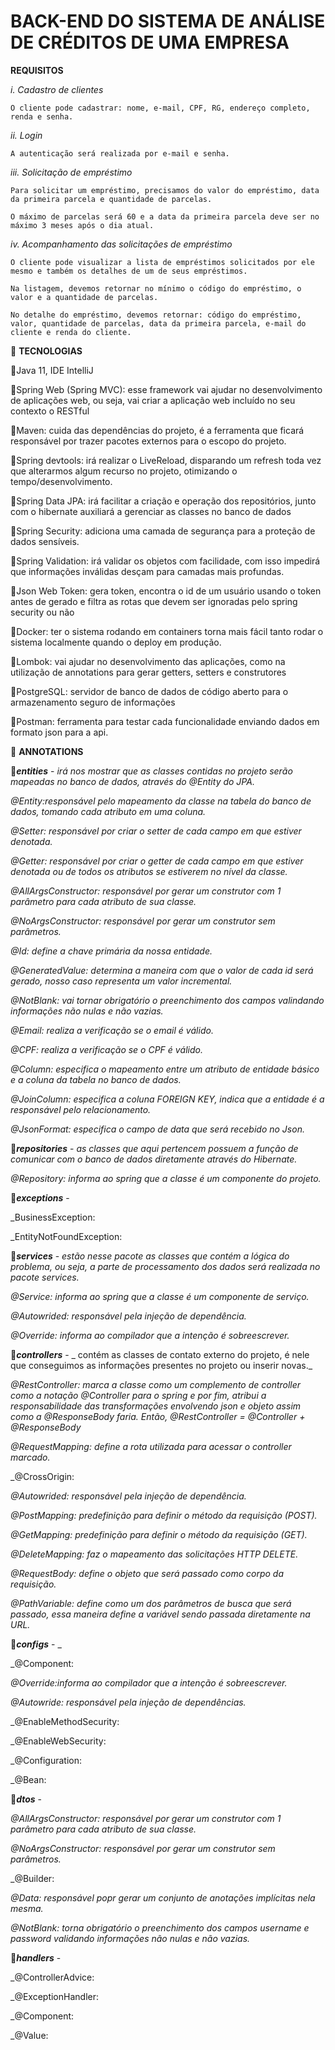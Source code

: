 # BACK-END DO SISTEMA DE ANÁLISE DE CRÉDITOS DE UMA EMPRESA

**REQUISITOS**

*i. Cadastro de clientes*

    O cliente pode cadastrar: nome, e-mail, CPF, RG, endereço completo, renda e senha.
    
*ii. Login*

    A autenticação será realizada por e-mail e senha.
   
*iii. Solicitação de empréstimo*

    Para solicitar um empréstimo, precisamos do valor do empréstimo, data da primeira parcela e quantidade de parcelas.
   
    O máximo de parcelas será 60 e a data da primeira parcela deve ser no máximo 3 meses após o dia atual.
   
*iv. Acompanhamento das solicitações de empréstimo*

    O cliente pode visualizar a lista de empréstimos solicitados por ele mesmo e também os detalhes de um de seus empréstimos.
   
    Na listagem, devemos retornar no mínimo o código do empréstimo, o valor e a quantidade de parcelas.
   
    No detalhe do empréstimo, devemos retornar: código do empréstimo, valor, quantidade de parcelas, data da primeira parcela, e-mail do cliente e renda do cliente.

:wrench: **TECNOLOGIAS**

:small_blue_diamond:Java 11, IDE IntelliJ
 
:small_blue_diamond:Spring Web (Spring MVC): esse framework vai ajudar no desenvolvimento de aplicações web, ou seja, vai criar a aplicação web incluído no seu contexto o RESTful
 
:small_blue_diamond:Maven: cuida das dependências do projeto, é a ferramenta que ficará responsável por trazer pacotes externos para o escopo do projeto.
 
:small_blue_diamond:Spring devtools: irá realizar o LiveReload, disparando um refresh toda vez que alterarmos algum recurso no projeto, otimizando o tempo/desenvolvimento.
 
:small_blue_diamond:Spring Data JPA: irá facilitar a criação e operação dos repositórios, junto com o hibernate auxiliará a gerenciar as classes no banco de dados
 
:small_blue_diamond:Spring Security: adiciona uma camada de segurança para a proteção de dados sensíveis.
 
:small_blue_diamond:Spring Validation: irá validar os objetos com facilidade, com isso impedirá que informações inválidas desçam para camadas mais profundas.
 
:small_blue_diamond:Json Web Token: gera token, encontra o id de um usuário usando o token antes de gerado e filtra as rotas que devem ser ignoradas pelo spring security ou não
 
:small_blue_diamond:Docker: ter o sistema rodando em containers torna mais fácil tanto rodar o sistema localmente quando o deploy em produção.
 
:small_blue_diamond:Lombok: vai ajudar no desenvolvimento das aplicações, como na utilização de annotations para gerar getters, setters e construtores
 
:small_blue_diamond:PostgreSQL: servidor de banco de dados de código aberto para o armazenamento seguro de informações
 
:small_blue_diamond:Postman: ferramenta para testar cada funcionalidade enviando dados em formato json para a api.


:large_blue_diamond: **ANNOTATIONS**

:small_blue_diamond:**_entities_** - _irá nos mostrar que as classes contidas no projeto serão mapeadas no banco de dados, através do @Entity do JPA._

_@Entity:responsável pelo mapeamento da classe na tabela do banco de dados, tomando cada atributo em uma coluna._

_@Setter: responsável por criar o setter de cada campo em que estiver denotada._

_@Getter: responsável por criar o getter de cada campo em que estiver denotada ou de todos os atributos se estiverem no nível da classe._

_@AllArgsConstructor: responsável por gerar um construtor com 1 parâmetro para cada atributo de sua classe._

_@NoArgsConstructor: responsável por gerar um construtor sem parâmetros._

_@Id: define a chave primária da nossa entidade._

_@GeneratedValue: determina a maneira com que o valor de cada id será gerado, nosso caso representa um valor incremental._

_@NotBlank: vai tornar obrigatório o preenchimento dos campos valindando informações não nulas e não vazias._

_@Email: realiza a verificação se o email é válido._

_@CPF: realiza a verificação se o CPF é válido._

_@Column: especifica o mapeamento entre um atributo de entidade básico e a coluna da tabela no banco de dados._

_@JoinColumn: especifica a coluna FOREIGN KEY, indica que a entidade é a responsável pelo relacionamento._

_@JsonFormat: especifica o campo de data que será recebido no Json._


:small_blue_diamond:**_repositories_** - _as classes que aqui pertencem possuem a função de comunicar com o banco de dados diretamente através do Hibernate._


_@Repository: informa ao spring que a classe é um componente do projeto._


:small_blue_diamond:**_exceptions_** - 

_BusinessException:

_EntityNotFoundException:


:small_blue_diamond:**_services_** - _estão nesse pacote as classes que contém a lógica do problema, ou seja, a parte de processamento dos dados será realizada no pacote services._

_@Service: informa ao spring que a classe é um componente de serviço._

_@Autowrided: responsável pela injeção de dependência._

_@Override: informa ao compilador que a intenção é sobreescrever._


:small_blue_diamond:**_controllers_** - _ contém as classes de contato externo do projeto, é nele que conseguimos as informações presentes no projeto ou inserir novas._

_@RestController: marca a classe como um complemento de controller como a notação @Controller para o spring e por fim, atribui a responsabilidade das transformações envolvendo json e objeto assim como a @ResponseBody faria. Então, @RestController = @Controller + @ResponseBody_


_@RequestMapping: define a rota utilizada para acessar o controller marcado._


_@CrossOrigin:


_@Autowrided: responsável pela injeção de dependência._


_@PostMapping: predefinição para definir o método da requisição (POST)._


_@GetMapping: predefinição para definir o método da requisição (GET)._


_@DeleteMapping: faz o mapeamento das solicitações HTTP DELETE._


_@RequestBody: define o objeto que será passado como corpo da requisição._


_@PathVariable: define como um dos parâmetros de busca que será passado, essa maneira define a variável sendo passada diretamente na URL._


:small_blue_diamond:**_configs_** - _

_@Component:


_@Override:informa ao compilador que a intenção é sobreescrever._


_@Autowride: responsável pela injeção de dependências._


_@EnableMethodSecurity:


_@EnableWebSecurity:


_@Configuration:


_@Bean:


:small_blue_diamond:**_dtos_** - 

_@AllArgsConstructor: responsável por gerar um construtor com 1 parâmetro para cada atributo de sua classe._
 
_@NoArgsConstructor: responsável por gerar um construtor sem parâmetros._
 
_@Builder:

_@Data: responsável popr gerar um conjunto de anotações implícitas nela mesma._
 
_@NotBlank: torna obrigatório o preenchimento dos campos username e password validando informações não nulas e não vazias._



:small_blue_diamond:**_handlers_** - 

_@ControllerAdvice:


_@ExceptionHandler:


_@Component:


_@Value:

 
